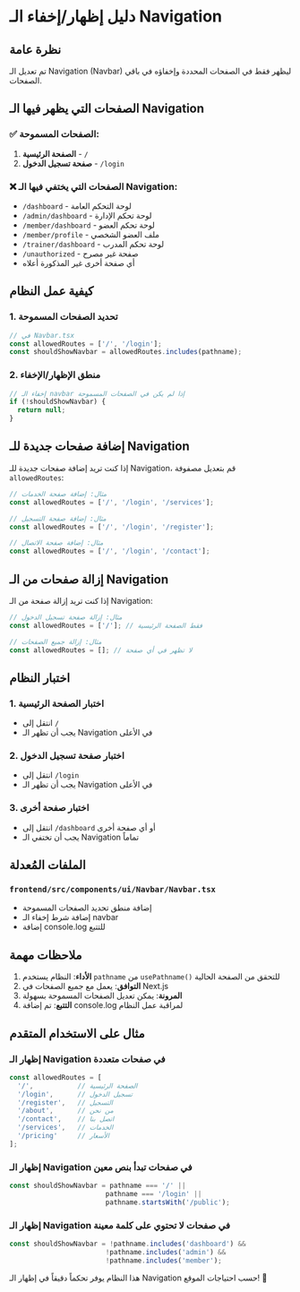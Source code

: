 # دليل إظهار/إخفاء الـ Navigation

## نظرة عامة
تم تعديل الـ Navigation (Navbar) ليظهر فقط في الصفحات المحددة وإخفاؤه في باقي الصفحات.

## الصفحات التي يظهر فيها الـ Navigation

### ✅ الصفحات المسموحة:
1. **الصفحة الرئيسية** - `/`
2. **صفحة تسجيل الدخول** - `/login`

### ❌ الصفحات التي يختفي فيها الـ Navigation:
- `/dashboard` - لوحة التحكم العامة
- `/admin/dashboard` - لوحة تحكم الإدارة
- `/member/dashboard` - لوحة تحكم العضو
- `/member/profile` - ملف العضو الشخصي
- `/trainer/dashboard` - لوحة تحكم المدرب
- `/unauthorized` - صفحة غير مصرح
- أي صفحة أخرى غير المذكورة أعلاه

## كيفية عمل النظام

### 1. تحديد الصفحات المسموحة
```typescript
// في Navbar.tsx
const allowedRoutes = ['/', '/login'];
const shouldShowNavbar = allowedRoutes.includes(pathname);
```

### 2. منطق الإظهار/الإخفاء
```typescript
// إخفاء الـ navbar إذا لم يكن في الصفحات المسموحة
if (!shouldShowNavbar) {
  return null;
}
```

## إضافة صفحات جديدة للـ Navigation

إذا كنت تريد إضافة صفحات جديدة للـ Navigation، قم بتعديل مصفوفة `allowedRoutes`:

```typescript
// مثال: إضافة صفحة الخدمات
const allowedRoutes = ['/', '/login', '/services'];

// مثال: إضافة صفحة التسجيل
const allowedRoutes = ['/', '/login', '/register'];

// مثال: إضافة صفحة الاتصال
const allowedRoutes = ['/', '/login', '/contact'];
```

## إزالة صفحات من الـ Navigation

إذا كنت تريد إزالة صفحة من الـ Navigation:

```typescript
// مثال: إزالة صفحة تسجيل الدخول
const allowedRoutes = ['/']; // فقط الصفحة الرئيسية

// مثال: إزالة جميع الصفحات
const allowedRoutes = []; // لا تظهر في أي صفحة
```

## اختبار النظام

### 1. اختبار الصفحة الرئيسية
- انتقل إلى `/`
- يجب أن تظهر الـ Navigation في الأعلى

### 2. اختبار صفحة تسجيل الدخول
- انتقل إلى `/login`
- يجب أن تظهر الـ Navigation في الأعلى

### 3. اختبار صفحة أخرى
- انتقل إلى `/dashboard` أو أي صفحة أخرى
- يجب أن تختفي الـ Navigation تماماً

## الملفات المُعدلة

### `frontend/src/components/ui/Navbar/Navbar.tsx`
- إضافة منطق تحديد الصفحات المسموحة
- إضافة شرط إخفاء الـ navbar
- إضافة console.log للتتبع

## ملاحظات مهمة

1. **الأداء**: النظام يستخدم `pathname` من `usePathname()` للتحقق من الصفحة الحالية
2. **التوافق**: يعمل مع جميع الصفحات في Next.js
3. **المرونة**: يمكن تعديل الصفحات المسموحة بسهولة
4. **التتبع**: تم إضافة console.log لمراقبة عمل النظام

## مثال على الاستخدام المتقدم

### إظهار الـ Navigation في صفحات متعددة
```typescript
const allowedRoutes = [
  '/',           // الصفحة الرئيسية
  '/login',      // تسجيل الدخول
  '/register',   // التسجيل
  '/about',      // من نحن
  '/contact',    // اتصل بنا
  '/services',   // الخدمات
  '/pricing'     // الأسعار
];
```

### إظهار الـ Navigation في صفحات تبدأ بنص معين
```typescript
const shouldShowNavbar = pathname === '/' || 
                        pathname === '/login' || 
                        pathname.startsWith('/public');
```

### إظهار الـ Navigation في صفحات لا تحتوي على كلمة معينة
```typescript
const shouldShowNavbar = !pathname.includes('dashboard') && 
                        !pathname.includes('admin') && 
                        !pathname.includes('member');
```

هذا النظام يوفر تحكماً دقيقاً في إظهار الـ Navigation حسب احتياجات الموقع! 🎯
